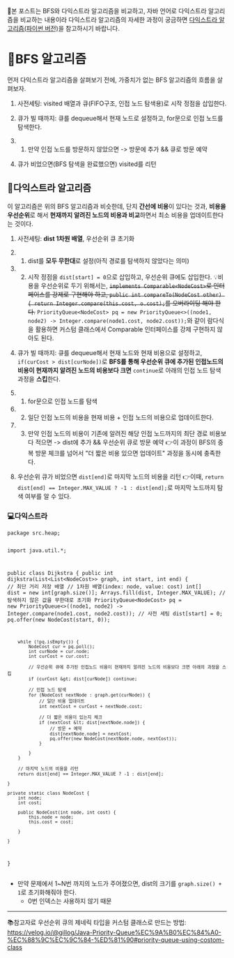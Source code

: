 <p>📢본 포스트는 BFS와 다익스트라 알고리즘을 비교하고, 자바 언어로 다익스트라 알고리즘을 비교하는 내용이라 
다익스트라 알고리즘의 자세한 과정이 궁금하면 <a href="https://velog.io/@csj0209/%EB%8B%A4%EC%9D%B5%EC%8A%A4%ED%8A%B8%EB%9D%BC-%EC%95%8C%EA%B3%A0%EB%A6%AC%EC%A6%98">다익스트라 알고리즘(파이썬 버전)</a>을 참고하시기 바랍니다.</p>
<h1 id="📜bfs-알고리즘">📜BFS 알고리즘</h1>
<p>먼저 다익스트라 알고리즘을 살펴보기 전에, 가중치가 없는 BFS 알고리즘의 흐름을 살펴보자.</p>
<ol>
<li><p>사전세팅: visited 배열과 큐(FIFO구조, 인접 노드 탐색용)로 시작 정점을 삽입한다.</p>
</li>
<li><p>큐가 빌 때까지: 큐를 dequeue해서 현재 노드로 설정하고, for문으로 인접 노드를 탐색한다.</p>
</li>
<li><ol>
<li>만약 인접 노드를 방문하지 않았으면 -&gt; 방문에 추가 &amp;&amp; 큐로 방문 예약</li>
</ol>
</li>
<li><p>큐가 비었으면(BFS 탐색을 완료했으면) visited를 리턴</p>
</li>
</ol>
<h2 id="📜다익스트라-알고리즘">📜다익스트라 알고리즘</h2>
<p>이 알고리즘은 위의 BFS 알고리즘과 비슷한데, 단지 <strong>간선에 비용</strong>이 있다는 것과, <strong>비용을 우선순위</strong>로 해서 <strong>현재까지 알려진 노드의 비용과 비교</strong>하면서 최소 비용을 업데이트한다는 것이다.</p>
<ol>
<li><p>사전세팅: <strong>dist 1차원 배열</strong>, 우선순위 큐 초기화</p>
</li>
<li><ol>
<li>dist를 <strong>모두 무한대</strong>로 설정(아직 경로를 탐색하지 않았다는 의미)</li>
</ol>
</li>
<li><ol start="2">
<li>시작 정점을 <code>dist[start] = 0</code>으로 삽입하고, 우선순위 큐에도 삽입한다.
💡비용을 우선순위로 두기 위해서는, 
<del><code>implements Comparable&lt;NodeCost&gt;</code>로 인터페이스를 강제로 구현해야 하고, 
<code>public int compareTo(NodeCost other) { return Integer.compare(this.cost, o.cost);</code>를 오버라이딩 해야 한다.</del>
<code>PriorityQueue&lt;NodeCost&gt; pq = new PriorityQueue&lt;&gt;((node1, node2) -&gt; Integer.compare(node1.cost, node2.cost));</code>와 같이 람다식을 활용하면 커스텀 클래스에서 Comparable 인터페이스를 강제 구현하지 않아도 된다.</li>
</ol>
</li>
<li><p>큐가 빌 때까지: 큐를 dequeue해서 현재 노드와 현재 비용으로 설정하고, <code>if(curCost &gt; dist[curNode])</code>로 <strong>BFS를 통해 우선순위 큐에 추가된 인접노드의 비용이 현재까지 알려진 노드의 비용보다 크면</strong> <code>continue</code>로 아래의 인접 노드 탐색 과정을 <strong>스킵</strong>한다.</p>
</li>
<li><ol>
<li>for문으로 인접 노드를 탐색</li>
</ol>
</li>
<li><ol start="2">
<li>일단 인접 노드의 비용을 현재 비용 + 인접 노드의 비용으로 업데이트한다.</li>
</ol>
</li>
<li><ol start="3">
<li>만약 인접 노드의 비용이 기존에 알려진 해당 인접 노드까지의 최단 경로 비용보다 적으면 -&gt; dist에 추가 &amp;&amp; 우선순위 큐로 방문 예약
👉이 과정이 BFS의 중복 방문 체크를 넘어서 &quot;더 짧은 비용 있으면 업데이트&quot; 과정을 동시에 충족한다.</li>
</ol>
</li>
<li><p>우선순위 큐가 비었으면 <code>dist[end]</code>로 마지막 노드의 비용을 리턴
👉이때, <code>return dist[end] == Integer.MAX_VALUE ? -1 : dist[end];</code>로 마지막 노드까지 탐색 여부를 알 수 있다.</p>
</li>
</ol>
<h3 id="💻다익스트라">💻다익스트라</h3>
<pre><code class="language-java">package src.heap;

import java.util.*;

public class Dijkstra {
    public int dijkstra(List&lt;List&lt;NodeCost&gt;&gt; graph, int start, int end) {
        // 최단 거리 저장 배열
        // 1차원 배열(index: node, value: cost)
        int[] dist = new int[graph.size()];
        Arrays.fill(dist, Integer.MAX_VALUE); // 탐색하지 않은 값을 무한대로 초기화
        PriorityQueue&lt;NodeCost&gt; pq = new PriorityQueue&lt;&gt;((node1, node2) -&gt; Integer.compare(node1.cost, node2.cost));
        // 사전 세팅
        dist[start] = 0;
        pq.offer(new NodeCost(start, 0));

        while (!pq.isEmpty()) {
            NodeCost cur = pq.poll();
            int curNode = cur.node;
            int curCost = cur.cost;

            // 우선순위 큐에 추가된 인접노드 비용이 현재까지 알려진 노드의 비용보다 크면 아래의 과정을 스킵
            if (curCost &gt; dist[curNode]) continue;

            // 인접 노드 탐색
            for (NodeCost nextNode : graph.get(curNode)) {
                // 일단 비용 업데이트
                int nextCost = curCost + nextNode.cost;

                // 더 짧은 비용이 있는지 체크
                if (nextCost &lt; dist[nextNode.node]) {
                    // 방문 + 예약
                    dist[nextNode.node] = nextCost;
                    pq.offer(new NodeCost(nextNode.node, nextCost));
                }

            }
        }

        // 마지막 노드의 비용을 리턴
        return dist[end] == Integer.MAX_VALUE ? -1 : dist[end];

    }

    private static class NodeCost {
        int node;
        int cost;

        public NodeCost(int node, int cost) {
            this.node = node;
            this.cost = cost;

        }

    }

}</code></pre>
<ul>
<li>만약 문제에서 1~N번 까지의 노드가 주어졌으면, dist의 크기를 <code>graph.size() + 1</code>로 초기화해줘야 한다.<ul>
<li>0번 인덱스는 사용하지 않기 때문</li>
</ul>
</li>
</ul>
<hr />
<p>📚참고자료
우선순위 큐의 제네릭 타입을 커스텀 클래스로 만드는 방법: <a href="https://velog.io/@gillog/Java-Priority-Queue%EC%9A%B0%EC%84%A0-%EC%88%9C%EC%9C%84-%ED%81%90#priority-queue-using-costom-class">https://velog.io/@gillog/Java-Priority-Queue%EC%9A%B0%EC%84%A0-%EC%88%9C%EC%9C%84-%ED%81%90#priority-queue-using-costom-class</a></p>
